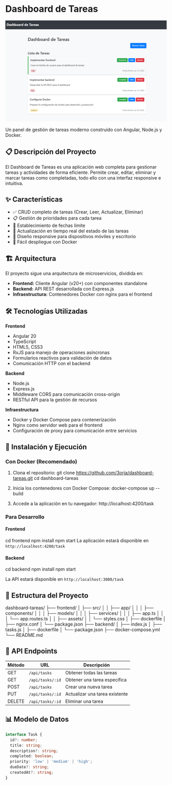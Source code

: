 # Dashboard de Tareas

![Vista del dashboard](frontend/src/assets/dashboard-ejemplo.png)

Un panel de gestión de tareas moderno construido con Angular, Node.js y Docker.

## 📋 Descripción del Proyecto

El Dashboard de Tareas es una aplicación web completa para gestionar tareas y actividades de forma eficiente. Permite crear, editar, eliminar y marcar tareas como completadas, todo ello con una interfaz responsive e intuitiva.

## ✨ Características

- ✅ CRUD completo de tareas (Crear, Leer, Actualizar, Eliminar)
- 📋 Gestión de prioridades para cada tarea
- 📅 Establecimiento de fechas límite
- 🔄 Actualización en tiempo real del estado de las tareas
- 📱 Diseño responsive para dispositivos móviles y escritorio
- 🔧 Fácil despliegue con Docker

## 🏗️ Arquitectura

El proyecto sigue una arquitectura de microservicios, dividida en:

- **Frontend:** Cliente Angular (v20+) con componentes standalone
- **Backend:** API REST desarrollada con Express.js
- **Infraestructura:** Contenedores Docker con nginx para el frontend

## 🛠️ Tecnologías Utilizadas

**Frontend**
- Angular 20
- TypeScript
- HTML5, CSS3
- RxJS para manejo de operaciones asíncronas
- Formularios reactivos para validación de datos
- Comunicación HTTP con el backend

**Backend**
- Node.js
- Express.js
- Middleware CORS para comunicación cross-origin
- RESTful API para la gestión de recursos

**Infraestructura**
- Docker y Docker Compose para contenerización
- Nginx como servidor web para el frontend
- Configuración de proxy para comunicación entre servicios

## 🚀 Instalación y Ejecución

### Con Docker (Recomendado)

1. Clona el repositorio:
git clone https://github.com/3orja/dashboard-tareas.git
cd dashboard-tareas

3. Inicia los contenedores con Docker Compose:
docker-compose up --build

4. Accede a la aplicación en tu navegador:
http://localhost:4200/task

### Para Desarrollo

#### Frontend
cd frontend npm install npm start
La aplicación estará disponible en `http://localhost:4200/task`

#### Backend
cd backend npm install npm start

La API estará disponible en `http://localhost:3000/task`

## 📂 Estructura del Proyecto
dashboard-tareas/
├── frontend/
│   ├── src/
│   │   ├── app/
│   │   │   ├── components/
│   │   │   ├── models/
│   │   │   ├── services/
│   │   │   ├── app.ts
│   │   │   └── app.routes.ts
│   │   ├── assets/
│   │   └── styles.css
│   ├── dockerfile
│   ├── nginx.conf
│   └── package.json
├── backend/
│   ├── index.js
│   ├── tasks.js
│   ├── dockerfile
│   └── package.json
├── docker-compose.yml
└── README.md

## 🔌 API Endpoints

| Método | URL              | Descripción                    |
|--------|------------------|--------------------------------|
| GET    | `/api/tasks`     | Obtener todas las tareas       |
| GET    | `/api/tasks/:id` | Obtener una tarea específica   |
| POST   | `/api/tasks`     | Crear una nueva tarea          |
| PUT    | `/api/tasks/:id` | Actualizar una tarea existente |
| DELETE | `/api/tasks/:id` | Eliminar una tarea             |

## 📊 Modelo de Datos

```typescript
interface Task {
  id?: number;
  title: string;
  description?: string;
  completed: boolean;
  priority: 'low' | 'medium' | 'high';
  dueDate?: string;
  createdAt?: string;
}

